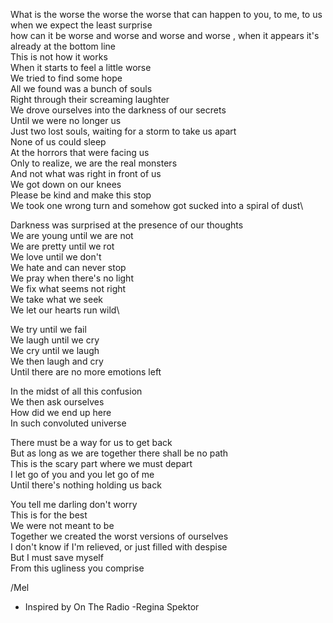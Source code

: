 What is the worse the worse the worse that can happen to you, to me, to us when we expect the least surprise\
how can it be worse and worse and worse and worse , when it appears it's already at the bottom line\
This is not how it works\
When it starts to feel a little worse\
We tried to find some hope\
All we found was a bunch of souls\
Right through their screaming laughter\
We drove ourselves into the darkness of our secrets\
Until we were no longer us\
Just two lost souls, waiting for a storm to take us apart\
None of us could sleep\
At the horrors that were facing us\
Only to realize, we are the real monsters\
And not what was right in front of us\
We got down on our knees\
Please be kind and make this stop\
We took one wrong turn and somehow got sucked into a spiral of dust\

Darkness was surprised at the presence of our thoughts\
We are young until we are not\
We are pretty until we rot\
We love until we don't\
We hate and can never stop\
We pray when there's no light\
We fix what seems not right\
We take what we seek\
We let our hearts run wild\

We try until we fail\
We laugh until we cry\
We cry until we laugh\
We then laugh and cry\
Until there are no more emotions left

In the midst of all this confusion\
We then ask ourselves\
How did we end up here\
In such convoluted universe

There must be a way for us to get back\
But as long as we are together there shall be no path\
This is the scary part where we must depart\
I let go of you and you let go of me\
Until there's nothing holding us back

You tell me darling don't worry\
This is for the best\
We were not meant to be\
Together we created the worst versions of ourselves\
I don't know if I'm relieved, or just filled with despise\
But I must save myself\
From this ugliness you comprise

/Mel
- Inspired by On The Radio -Regina Spektor
